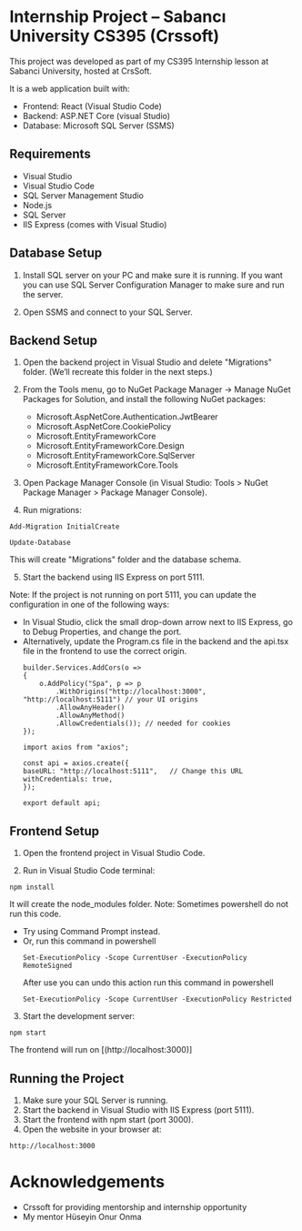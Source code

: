 # Internship Project – Sabancı University CS395 (Crssoft)

This project was developed as part of my CS395 Internship lesson at Sabanci University, hosted at CrsSoft.

It is a web application built with:

- Frontend: React (Visual Studio Code)
- Backend: ASP.NET Core (visual Studio)
- Database: Microsoft SQL Server (SSMS)

## Requirements

- Visual Studio
- Visual Studio Code
- SQL Server Management Studio
- Node.js
- SQL Server
- IIS Express (comes with Visual Studio)

## Database Setup

1. Install SQL server on your PC and make sure it is running. If you want you can use SQL Server Configuration Manager to make sure and run the server.

2. Open SSMS and connect to your SQL Server.

## Backend Setup

1. Open the backend project in Visual Studio and delete "Migrations" folder. (We’ll recreate this folder in the next steps.)

2. From the Tools menu, go to NuGet Package Manager → Manage NuGet Packages for Solution, and install the following NuGet packages: 
   - Microsoft.AspNetCore.Authentication.JwtBearer
   - Microsoft.AspNetCore.CookiePolicy
   - Microsoft.EntityFrameworkCore
   - Microsoft.EntityFrameworkCore.Design
   - Microsoft.EntityFrameworkCore.SqlServer
   - Microsoft.EntityFrameworkCore.Tools

3. Open Package Manager Console (in Visual Studio: Tools > NuGet Package Manager > Package Manager Console).

4. Run migrations:
```
Add-Migration InitialCreate
```
```
Update-Database
```
This will create "Migrations" folder and the database schema.

5. Start the backend using IIS Express on port 5111.

Note:
If the project is not running on port 5111, you can update the configuration in one of the following ways:
- In Visual Studio, click the small drop-down arrow next to IIS Express, go to Debug Properties, and change the port.
- Alternatively, update the Program.cs file in the backend and the api.tsx file in the frontend to use the correct origin.
    ``` Backend
    builder.Services.AddCors(o =>
    {
        o.AddPolicy("Spa", p => p
            .WithOrigins("http://localhost:3000", "http://localhost:5111") // your UI origins
            .AllowAnyHeader()
            .AllowAnyMethod()
            .AllowCredentials()); // needed for cookies
    });
    ```
    ``` Frontend
    import axios from "axios";

    const api = axios.create({
    baseURL: "http://localhost:5111",   // Change this URL            
    withCredentials: true,  
    });

    export default api;
    ```
    
## Frontend Setup

1. Open the frontend project in Visual Studio Code.

2. Run in Visual Studio Code terminal: 
```
npm install
```
It will create the node_modules folder.
Note: Sometimes powershell do not run this code.
- Try using Command Prompt instead.
- Or, run this command in powershell
    ```
    Set-ExecutionPolicy -Scope CurrentUser -ExecutionPolicy RemoteSigned
    ```
    After use you can undo this action run this command in powershell
    ```
    Set-ExecutionPolicy -Scope CurrentUser -ExecutionPolicy Restricted
    ```

3. Start the development server: 
```
npm start
```
The frontend will run on [(http://localhost:3000)]

## Running the Project

1. Make sure your SQL Server is running.
2. Start the backend in Visual Studio with IIS Express (port 5111).
3. Start the frontend with npm start (port 3000).
4. Open the website in your browser at:
```
http://localhost:3000
```

# Acknowledgements

- Crssoft for providing mentorship and internship opportunity
- My mentor Hüseyin Onur Onma